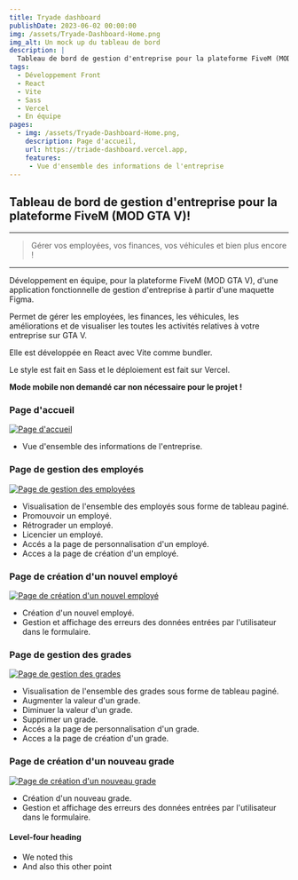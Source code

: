 ```yaml
---
title: Tryade dashboard
publishDate: 2023-06-02 00:00:00
img: /assets/Tryade-Dashboard-Home.png
img_alt: Un mock up du tableau de bord 
description: |
  Tableau de bord de gestion d'entreprise pour la plateforme FiveM (MOD GTA V)!
tags:
  - Développement Front
  - React
  - Vite
  - Sass
  - Vercel
  - En équipe
pages: 
  - img: /assets/Tryade-Dashboard-Home.png,
    description: Page d'accueil,
    url: https://triade-dashboard.vercel.app,
    features: 
     - Vue d'ensemble des informations de l'entreprise
---
```


## Tableau de bord de gestion d'entreprise pour la plateforme FiveM (MOD GTA V)!

---

> Gérer vos employées, vos finances, vos véhicules et bien plus encore !

---

<p>Développement en équipe, pour la plateforme FiveM (MOD GTA V), d'une application fonctionnelle de gestion d'entreprise à partir d'une maquette Figma.</p>
<p>Permet de gérer les employées, les finances, les véhicules, les améliorations et de visualiser les toutes les activités relatives à votre entreprise sur GTA V.</p>
<p>Elle est développée en React avec Vite comme bundler.</p>
<p>Le style est fait en Sass et le déploiement est fait sur Vercel.</p>
<p
style="color: var(--accent-dark) ; font-weight: bold;"
>Mode mobile non demandé car non nécessaire pour le projet !</p>

### Page d'accueil

<a href="https://triade-dashboard.vercel.app" target="\_blank">
  <img src="/assets/Tryade-Dashboard-Home.png" alt="Page d'accueil"/>
</a>

- Vue d'ensemble des informations de l'entreprise.

### Page de gestion des employés

<a href="https://triade-dashboard.vercel.app/employees" target="\_blank">
  <img src="/assets/Tryade-Dashboard-Employees.png" alt="Page de gestion des employées"/>
</a>

- Visualisation de l'ensemble des employés sous forme de tableau paginé.
- Promouvoir un employé.
- Rétrograder un employé.
- Licencier un employé.
- Accés a la page de personnalisation d'un employé.
- Acces a la page de création d'un employé.

### Page de création d'un nouvel employé

<a href="https://triade-dashboard.vercel.app/employees/employee/add" target="\_blank">
  <img src="/assets/Tryade-Dashboard-Add-Employees.png" alt="Page de création d'un nouvel employé"/>
</a>

- Création d'un nouvel employé.
- Gestion et affichage des erreurs des données entrées par l'utilisateur dans le formulaire.

### Page de gestion des grades

<a href="https://triade-dashboard.vercel.app/ranks" target="\_blank">
  <img src="/assets/Tryade-Dashboard-Ranks.png" alt="Page de gestion des grades"/>
</a>

- Visualisation de l'ensemble des grades sous forme de tableau paginé.
- Augmenter la valeur d'un grade.
- Diminuer la valeur d'un grade.
- Supprimer un grade.
- Accés a la page de personnalisation d'un grade.
- Acces a la page de création d'un grade.

### Page de création d'un nouveau grade

<a href="https://triade-dashboard.vercel.app/ranks/rank/add" target="\_blank">
  <img src="/assets/Tryade-Dashboard-Add-Ranks.png" alt="Page de création d'un nouveau grade"/>
</a>

- Création d'un nouveau grade.
- Gestion et affichage des erreurs des données entrées par l'utilisateur dans le formulaire.

#### Level-four heading

- We noted this
- And also this other point
